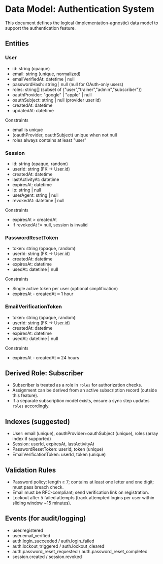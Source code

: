 # Data Model: Authentication System

This document defines the logical (implementation-agnostic) data model to support the authentication feature.

## Entities

### User
- id: string (opaque)
- email: string (unique, normalized)
- emailVerifiedAt: datetime | null
- passwordHash: string | null (null for OAuth-only users)
- roles: string[] (subset of {"user","trainer","admin","subscriber"})
- oauthProvider: "google" | "apple" | null
- oauthSubject: string | null (provider user id)
- createdAt: datetime
- updatedAt: datetime

Constraints
- email is unique
- (oauthProvider, oauthSubject) unique when not null
- roles always contains at least "user"

### Session
- id: string (opaque, random)
- userId: string (FK → User.id)
- createdAt: datetime
- lastActivityAt: datetime
- expiresAt: datetime
- ip: string | null
- userAgent: string | null
- revokedAt: datetime | null

Constraints
- expiresAt > createdAt
- If revokedAt != null, session is invalid

### PasswordResetToken
- token: string (opaque, random)
- userId: string (FK → User.id)
- createdAt: datetime
- expiresAt: datetime
- usedAt: datetime | null

Constraints
- Single active token per user (optional simplification)
- expiresAt - createdAt ≈ 1 hour

### EmailVerificationToken
- token: string (opaque, random)
- userId: string (FK → User.id)
- createdAt: datetime
- expiresAt: datetime
- usedAt: datetime | null

Constraints
- expiresAt - createdAt ≈ 24 hours

## Derived Role: Subscriber
- Subscriber is treated as a role in `roles` for authorization checks.
- Assignment can be derived from an active subscription record (outside this feature).
- If a separate subscription model exists, ensure a sync step updates `roles` accordingly.

## Indexes (suggested)
- User: email (unique), oauthProvider+oauthSubject (unique), roles (array index if supported)
- Session: userId, expiresAt, lastActivityAt
- PasswordResetToken: userId, token (unique)
- EmailVerificationToken: userId, token (unique)

## Validation Rules
- Password policy: length ≥ 7; contains at least one letter and one digit; must pass breach check.
- Email must be RFC-compliant; send verification link on registration.
- Lockout after 5 failed attempts (track attempted logins per user within sliding window ~15 minutes).

## Events (for audit/logging)
- user.registered
- user.email_verified
- auth.login_succeeded / auth.login_failed
- auth.lockout_triggered / auth.lockout_cleared
- auth.password_reset_requested / auth.password_reset_completed
- session.created / session.revoked
